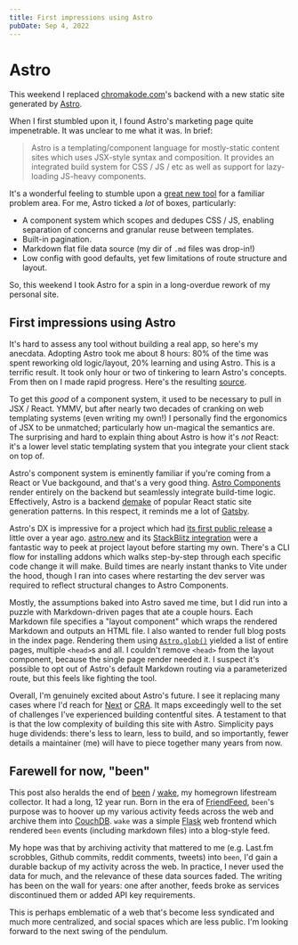 ```yaml
---
title: First impressions using Astro
pubDate: Sep 4, 2022
---
```


# Astro

This weekend I replaced [chromakode.com](https://chromakode.com)'s backend with a new static site generated by [Astro](https://astro.build).

When I first stumbled upon it, I found Astro's marketing page quite impenetrable. It was unclear to me what it was. In brief:

> Astro is a templating/component language for mostly-static content sites which uses JSX-style syntax and composition. It provides an integrated build system for CSS / JS / etc as well as support for lazy-loading JS-heavy components.

It's a wonderful feeling to stumble upon a [great new tool](https://astro.build/blog/astro-1/) for a familiar problem area. For me, Astro ticked a _lot_ of boxes, particularly:

- A component system which scopes and dedupes CSS / JS, enabling separation of concerns and granular reuse between templates.
- Built-in pagination.
- Markdown flat file data source (my dir of `.md` files was drop-in!)
- Low config with good defaults, yet few limitations of route structure and layout.

So, this weekend I took Astro for a spin in a long-overdue rework of my personal site.

## First impressions using Astro

It's hard to assess any tool without building a real app, so here's my anecdata. Adopting Astro took me about 8 hours: 80% of the time was spent reworking old logic/layout, 20% learning and using Astro. This is a terrific result. It took only hour or two of tinkering to learn Astro's concepts. From then on I made rapid progress. Here's the resulting [source](https://github.com/chromakode/blog/tree/41f456b41d9d43743f4488b483c980847b53b651).

To get this _good_ of a component system, it used to be necessary to pull in JSX / React. YMMV, but after nearly two decades of cranking on web templating systems (even writing my own!) I personally find the ergonomics of JSX to be unmatched; particularly how un-magical the semantics are. The surprising and hard to explain thing about Astro is how it's _not_ React: it's a lower level static templating system that you integrate your client stack on top of.

Astro's component system is eminently familiar if you're coming from a React or Vue backgound, and that's a very good thing. [Astro Components](https://docs.astro.build/en/core-concepts/astro-components) render entirely on the backend but seamlessly integrate build-time logic. Effectively, Astro is a backend [demake](https://tvtropes.org/pmwiki/pmwiki.php/Main/VideoGameDemake) of popular React static site generation patterns. In this respect, it reminds me a lot of [Gatsby](https://www.gatsbyjs.com).

Astro's DX is impressive for a project which had [its first public release](https://astro.build/blog/introducing-astro) a little over a year ago. [astro.new](https://astro.new) and its [StackBlitz integration](https://astro.new/blog?on=stackblitz) were a fantastic way to peek at project layout before starting my own. There's a CLI flow for installing addons which walks step-by-step through each specific code change it will make. Build times are nearly instant thanks to Vite under the hood, though I ran into cases where restarting the dev server was required to reflect structural changes to Astro Components.

Mostly, the assumptions baked into Astro saved me time, but I did run into a puzzle with Markdown-driven pages that ate a couple hours. Each Markdown file specifies a "layout component" which wraps the rendered Markdown and outputs an HTML file. I also wanted to render full blog posts in the index page. Rendering them using [`Astro.glob()`](https://docs.astro.build/en/reference/api-reference/#astroglob) yielded a list of entire pages, multiple `<head>`s and all. I couldn't remove `<head>` from the layout component, because the single page render needed it. I suspect it's possible to opt out of Astro's default Markdown routing via a parameterized route, but this feels like fighting the tool.

Overall, I'm genuinely excited about Astro's future. I see it replacing many cases where I'd reach for [Next](https://nextjs.org) or [CRA](https://create-react-app.dev). It maps exceedingly well to the set of challenges I've experienced building contentful sites. A testament to that is that the low complexity of building this site with Astro. Simplicity pays huge dividends: there's less to learn, less to build, and so importantly, fewer details a maintainer (me) will have to piece together many years from now.

## Farewell for now, "been"

This post also heralds the end of [been](https://github.com/chromakode/been) / [wake](https://github.com/chromakode/wake), my homegrown lifestream collector. It had a long, 12 year run. Born in the era of [FriendFeed](https://en.wikipedia.org/wiki/FriendFeed), `been`'s purpose was to hoover up my various activity feeds across the web and archive them into [CouchDB](https://couchdb.apache.org). `wake` was a simple [Flask](https://flask.palletsprojects.com) web frontend which rendered `been` events (including markdown files) into a blog-style feed.

My hope was that by archiving activity that mattered to me (e.g. Last.fm scrobbles, Github commits, reddit comments, tweets) into `been`, I'd gain a durable backup of my activity across the web. In practice, I never used the data for much, and the relevance of these data sources faded. The writing has been on the wall for years: one after another, feeds broke as services discontinued them or added API key requirements.

This is perhaps emblematic of a web that's become less syndicated and much more centralized, and social spaces which are less public. I'm looking forward to the next swing of the pendulum.

